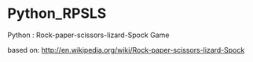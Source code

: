 Python_RPSLS
============

Python : Rock-paper-scissors-lizard-Spock Game

based on: http://en.wikipedia.org/wiki/Rock-paper-scissors-lizard-Spock
